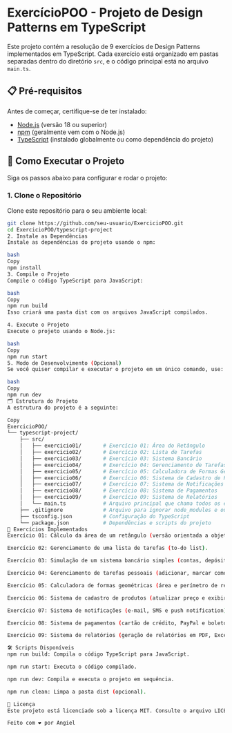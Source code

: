 # ExercícioPOO - Projeto de Design Patterns em TypeScript

Este projeto contém a resolução de 9 exercícios de Design Patterns implementados em TypeScript. Cada exercício está organizado em pastas separadas dentro do diretório `src`, e o código principal está no arquivo `main.ts`.

## 📋 Pré-requisitos

Antes de começar, certifique-se de ter instalado:

- [Node.js](https://nodejs.org/) (versão 18 ou superior)
- [npm](https://www.npmjs.com/) (geralmente vem com o Node.js)
- [TypeScript](https://www.typescriptlang.org/) (instalado globalmente ou como dependência do projeto)

## 🚀 Como Executar o Projeto

Siga os passos abaixo para configurar e rodar o projeto:

### 1. Clone o Repositório

Clone este repositório para o seu ambiente local:

```bash
git clone https://github.com/seu-usuario/ExercicioPOO.git
cd ExercicioPOO/typescript-project
2. Instale as Dependências
Instale as dependências do projeto usando o npm:

bash
Copy
npm install
3. Compile o Projeto
Compile o código TypeScript para JavaScript:

bash
Copy
npm run build
Isso criará uma pasta dist com os arquivos JavaScript compilados.

4. Execute o Projeto
Execute o projeto usando o Node.js:

bash
Copy
npm run start
5. Modo de Desenvolvimento (Opcional)
Se você quiser compilar e executar o projeto em um único comando, use:

bash
Copy
npm run dev
🗂 Estrutura do Projeto
A estrutura do projeto é a seguinte:

Copy
ExercicioPOO/
└── typescript-project/
    ├── src/
    │   ├── exercicio01/       # Exercício 01: Área do Retângulo
    │   ├── exercicio02/       # Exercício 02: Lista de Tarefas
    │   ├── exercicio03/       # Exercício 03: Sistema Bancário
    │   ├── exercicio04/       # Exercício 04: Gerenciamento de Tarefas Pessoais
    │   ├── exercicio05/       # Exercício 05: Calculadora de Formas Geométricas
    │   ├── exercicio06/       # Exercício 06: Sistema de Cadastro de Produtos
    │   ├── exercicio07/       # Exercício 07: Sistema de Notificações
    │   ├── exercicio08/       # Exercício 08: Sistema de Pagamentos
    │   ├── exercicio09/       # Exercício 09: Sistema de Relatórios
    │   └── main.ts            # Arquivo principal que chama todos os exercícios
    ├── .gitignore             # Arquivo para ignorar node_modules e outras pastas
    ├── tsconfig.json          # Configuração do TypeScript
    └── package.json           # Dependências e scripts do projeto
📝 Exercícios Implementados
Exercício 01: Cálculo da área de um retângulo (versão orientada a objetos).

Exercício 02: Gerenciamento de uma lista de tarefas (to-do list).

Exercício 03: Simulação de um sistema bancário simples (contas, depósitos e saques).

Exercício 04: Gerenciamento de tarefas pessoais (adicionar, marcar como concluída e listar tarefas).

Exercício 05: Calculadora de formas geométricas (área e perímetro de retângulos e círculos).

Exercício 06: Sistema de cadastro de produtos (atualizar preço e exibir relatório).

Exercício 07: Sistema de notificações (e-mail, SMS e push notification).

Exercício 08: Sistema de pagamentos (cartão de crédito, PayPal e boleto).

Exercício 09: Sistema de relatórios (geração de relatórios em PDF, Excel e HTML).

🛠 Scripts Disponíveis
npm run build: Compila o código TypeScript para JavaScript.

npm run start: Executa o código compilado.

npm run dev: Compila e executa o projeto em sequência.

npm run clean: Limpa a pasta dist (opcional).

📄 Licença
Este projeto está licenciado sob a licença MIT. Consulte o arquivo LICENSE para mais detalhes.

Feito com ❤️ por Angiel

